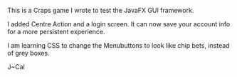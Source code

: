 This is a Craps game I wrote to test the JavaFX GUI framework.

I added Centre Action and a login screen. It can now save your account info for a more persistent experience.

I am learning CSS to change the Menubuttons to look like chip bets, instead of grey boxes.

J~Cal
